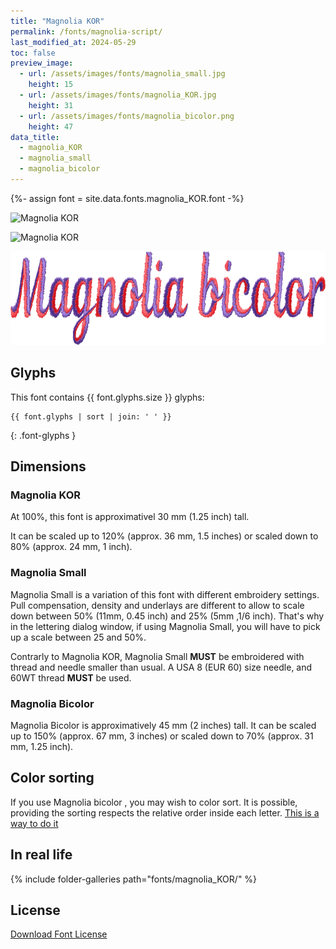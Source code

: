 ```yaml
---
title: "Magnolia KOR"
permalink: /fonts/magnolia-script/
last_modified_at: 2024-05-29
toc: false
preview_image:
  - url: /assets/images/fonts/magnolia_small.jpg
    height: 15
  - url: /assets/images/fonts/magnolia_KOR.jpg
    height: 31
  - url: /assets/images/fonts/magnolia_bicolor.png
    height: 47
data_title:
  - magnolia_KOR
  - magnolia_small
  - magnolia_bicolor
---
```

{%- assign font = site.data.fonts.magnolia_KOR.font -%}

<img 
     src="/assets/images/fonts/magnolia_small.jpg"
     alt="Magnolia KOR" height="50">

<img 
     src="/assets/images/fonts/magnolia_KOR.jpg"
     alt="Magnolia KOR" height="100">

<img 
     src="/assets/images/fonts/magnolia_bicolor.png"
     alt="Magnolia KOR" height="150">

## Glyphs

This font contains  {{ font.glyphs.size }} glyphs:

```
{{ font.glyphs | sort | join: ' ' }}
```
{: .font-glyphs }

## Dimensions

### Magnolia KOR

At 100%, this font is approximativel 30 mm (1.25 inch) tall.

It can be scaled up to 120% (approx. 36 mm, 1.5  inches) or scaled down to  80% (approx.  24 mm, 1 inch).

### Magnolia Small

Magnolia Small is a variation of this font with different embroidery settings. Pull compensation, density and underlays are different to allow to scale down between 50% (11mm, 0.45 inch) and 25% (5mm ,1/6 inch). That's why in the lettering dialog window, if using Magnolia Small, you will have to pick up a scale between 25 and 50%. 

Contrarly to Magnolia KOR, Magnolia  Small  **MUST** be embroidered with thread and needle smaller than usual.
A USA 8 (EUR 60) size needle, and 60WT thread **MUST** be used.

### Magnolia Bicolor

Magnolia Bicolor is approximatively 45 mm (2 inches) tall.  It can be scaled up to 150% (approx. 67 mm, 3  inches) or scaled down to  70% (approx.  31 mm, 1.25 inch).

## Color sorting

If you use Magnolia bicolor , you may wish to color sort. It is possible, providing the sorting respects the relative order inside each letter. [This is a way to do it](https://inkstitch.org/en/docs/lettering/#color-sorting)

## In real life

{% include folder-galleries path="fonts/magnolia_KOR/" %}

## License

[Download Font License](https://github.com/inkstitch/inkstitch/tree/main/fonts/magnolia_%20KOR/LICENSE)
